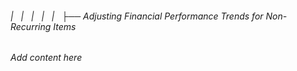 ###### |   |   |   |   |   ├── Adjusting Financial Performance Trends for Non-Recurring Items

*Add content here*